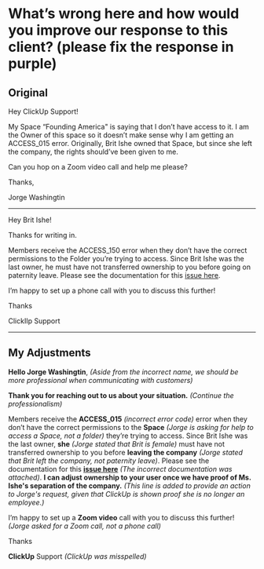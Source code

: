 # What’s wrong here and how would you improve our response to this client? (please fix the response in purple)

## Original

Hey ClickUp Support!

My Space “Founding America" is saying that I don’t have 
access to it. I am the Owner of this space so it doesn’t
make sense why I am getting an ACCESS_015 error.
Originally, Brit Ishe owned that Space, but since she left
the company, the rights should’ve been given to me.

Can you hop on a Zoom video call and help me please?

Thanks,

Jorge Washingtin


----------------------------------------------------

Hey Brit Ishe!

Thanks for writing in.

Members receive the ACCESS_150 error when they don’t have the correct 
permissions to the Folder you’re trying to access. Since Brit Ishe was the last 
owner, he must have not transferred ownership to you before going on paternity
leave. Please see the documentation for this [issue here](https://docs.clickup.com/en/articles/4209472-how-to-use-clickup-for-students).

I’m happy to set up a phone call with you to discuss this further!

Thanks

ClickIIp Support

----------------------------------------------------

## My Adjustments

 __Hello Jorge Washingtin__, *(Aside from the incorrect name, we should be more professional when communicating with customers)*
 
 __Thank you for reaching out to us about your situation.__ *(Continue the professionalism)*

 Members receive the __ACCESS_015__ *(incorrect error code)* error when they don’t have the correct 
 permissions to the __Space__ *(Jorge is asking for help to access a Space, not a folder)* they’re trying to access. Since Brit Ishe was the last 
 owner, __she__ *(Jorge stated that Brit is female)* must have not transferred ownership to you before __leaving the company__
 *(Jorge stated that Brit left the company, not paternity leave)*. Please see the documentation for this [__issue here__](https://docs.clickup.com/en/articles/3423962-changing-a-space-s-owner)
 *(The incorrect documentation was attached)*. __I can adjust ownership to your user once we have proof of Ms. Ishe's separation of the company.__ *(This line is added to provide an action
 to Jorge's request, given that ClickUp is shown proof she is no longer an employee.)*
 
 I’m happy to set up a __Zoom video__ call with you to discuss this further! *(Jorge asked for a Zoom call, not a phone call)*

 Thanks

__ClickUp__ Support *(ClickUp was misspelled)*

